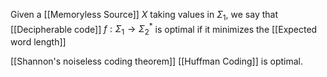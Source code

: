 Given a [[Memoryless Source]] $X$ taking values in $\Sigma_{1}$, we say that
[[Decipherable code]] $f:\Sigma_{1}\to \Sigma_{2}^{*}$ is optimal if it minimizes the [[Expected word length]]

[[Shannon's noiseless coding theorem]]
[[Huffman Coding]] is optimal.